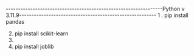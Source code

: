 ----------------------------------------------------------------Python v 3.11.9--------------------------------------------------------
1 . pip install pandas

2.  pip install scikit-learn
3.  
4.  pip install joblib

